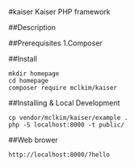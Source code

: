 #kaiser
Kaiser PHP framework

##Description

##Prerequisites
1.Composer

##Install
```
mkdir homepage
cd homepage
composer require mclkim/kaiser
```

##Installing & Local Development
```
cp vendor/mclkim/kaiser/example .
php -S localhost:8000 -t public/
```

##Web brower
```
http://localhost:8000/?hello
```
